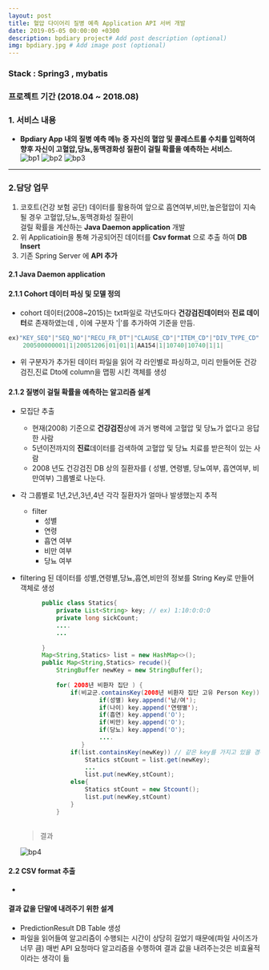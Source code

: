 ```yaml
---
layout: post
title: 혈압 다이어리 질병 예측 Application API 서버 개발
date: 2019-05-05 00:00:00 +0300
description: bpdiary project# Add post description (optional)
img: bpdiary.jpg # Add image post (optional)
--- 
```

### Stack : Spring3 , mybatis 
### 프로젝트 기간 (2018.04 ~ 2018.08)
### 1. 서비스 내용
- **Bpdiary App 내의 질병 예측 메뉴 중 자신의 혈압 및 콜레스트롤 수치를 입력하여 향후 자신이 고혈압,당뇨,동맥경화성 질환이 걸릴 확률을 예측하는 서비스.**  
![bp1]({{site.baseurl}}/assets/img/bp1.jpg)
![bp2]({{site.baseurl}}/assets/img/bp2.jpg)
![bp3]({{site.baseurl}}/assets/img/bp3.jpg)

---------------------------------------

### 2.담당 업무
1. 코호트(건강 보험 공단) 데이터를 활용하여 앞으로 흡연여부,비만,높은혈압이 지속될 경우 고혈압,당뇨,동맥경화성 질환이   
   걸릴 확률을 계산하는 **Java Daemon application** 개발
2. 위 Applicatioin을 통해 가공되어진 데이터를 **Csv format** 으로 추출 하여 **DB Insert**
3. 기존 Spring Server 에  **API 추가** 


#### 2.1 Java Daemon application 
#### 2.1.1 Cohort 데이터 파싱 및 모델 정의  
- cohort 데이터(2008~2015)는 txt파일로 각년도마다 **건강검진데이터**와 **진료 데이터**로 존재하였는데 , 이에 구분자 '|'를 추가하여 기준을 만듬. 
```java    
ex)"KEY_SEQ"|"SEQ_NO"|"RECU_FR_DT"|"CLAUSE_CD"|"ITEM_CD"|"DIV_TYPE_CD"|"DIV_CD"|"I_II_TYPE"|"UN_COST"|"AMT"|"DD_MQTY_EXEC_FREQ"|"MDCN_EXEC_FREQ"|"DD_MQTY_FREQ"    
    200500000001|1|20051206|01|01|1|AA154|1|10740|10740|1|1|
```  

- 위 구분자가 추가된 데이터 파일을 읽어 각 라인별로 파싱하고, 미리 만들어둔 건강검진,진료 Dto에 column을 맵핑 시킨 객체를 생성 

#### 2.1.2 질병이 걸릴 확률을 예측하는 알고리즘 설계
- 모집단 추출
    - 현재(2008) 기준으로 **건강검진**상에 과거 병력에 고혈압 및 당뇨가 없다고 응답한 사람
    - 5년이전까지의 **진료**데이터를 검색하여 고혈압 및 당뇨 치료를 받은적이 있는 사람
    - 2008 년도 건강검진 DB 상의 질환자를 ( 성별, 연령별, 당뇨여부, 흡연여부, 비만여부) 그룹별로 나눈다. 
- 각 그룹별로 1년,2년,3년,4년 각각 질환자가 얼마나 발생했는지 추적  
    - filter  
        - 성별
        - 연령
        - 흡연 여부
        - 비만 여부 
        - 당뇨 여부 
        
- filtering 된 데이터를  성별,연령별,당뇨,흡연,비만의 정보를 String Key로 만들어 객체로 생성
  ```java  
        public class Statics{
            private List<String> key; // ex) 1:10:O:O:O
            private long sickCount;
            ....
            ...
            
        }
        Map<String,Statics> list = new HashMap<>();
        public Map<String,Statics> recude(){
            StringBuffer newKey = new StringBuffer();
            
            for( 2008년 비환자 집단 ) {
                if(비교군.containsKey(2008년 비환자 집단 고유 Person Key))){
                        if(성별) key.append('남/여');
                        if(나이) key.append('연령별');
                        if(흡연) key.append('O');
                        if(비만) key.append('O');
                        if(당뇨) key.append('O');
                        ....
                   }
                if(list.containsKey(newKey)) // 같은 key를 가지고 있을 경우
                    Statics stCount = list.get(newKey);
                    ...
                    list.put(newKey,stCount);
                else{
                    Statics stCount = new Stcount();
                    list.put(newKey,stCount)
                }
            }
        
  ```  
  
  > 결과  
  
  ![bp4]({{site.baseurl}}/assets/img/bp4.jpg)
  
#### 2.2 CSV format 추출  
- 
#### 결과 값을 단말에 내려주기 위한 설계
- PredictionResult DB Table 생성
- 파일을 읽어들여 알고리즘이 수행되는 시간이 상당히 길었기 때문에(파일 사이즈가 너무 큼) 매번 API 요청마다 알고리즘을 수행하여 결과 값을 내려주는것은 비효율적이라는 생각이 듦

